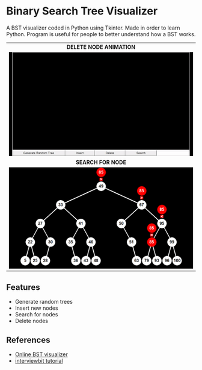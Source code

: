 # Binary Search Tree Visualizer

A BST visualizer coded in Python using Tkinter. Made in order to learn Python. Program is useful for people to better understand how a BST works.

|                                                                 |
|:---------------------------------------------------------------:|
|**DELETE NODE ANIMATION**                                        |
|<img src=".\art\BST-Visualizer-Delete.gif?raw=true" width="100%">|
|**SEARCH FOR NODE**                                              |
|<img src=".\art\BST-Visualizer-Search.png?raw=true" width="100%">|

## Features
- Generate random trees
- Insert new nodes
- Search for nodes
- Delete nodes

## References

  - [Online BST visualizer](http://btv.melezinek.cz/binary-search-tree.html)
  - [interviewbit tutorial](https://www.interviewbit.com/blog/delete-node-from-binary-search-tree/)